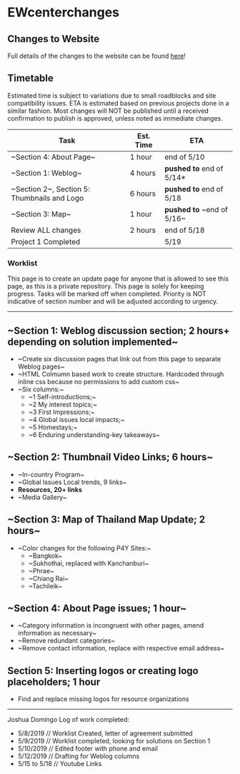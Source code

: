 # EWcenterchanges

## Changes to Website

Full details of the changes to the website can be found [here](https://github.com/sudoyashi/ewcenterchanges/blob/master/changelog.md)!

## Timetable

Estimated time is subject to variations due to small roadblocks and site compatibility issues. ETA is estimated based on previous projects done in a similar fashion. Most changes will NOT be published until a received confirmation to publish is approved, unless noted as immediate changes.

| Task                              | Est. Time | ETA         |
| --------------------------------- | --------- | ----------- |
| ~Section 4: About Page~           | 1 hour    | end of 5/10 |
| ~Section 1: Weblog~               | 4 hours   |**pushed to** end of 5/14\*|
| ~Section 2~, Section 5: Thumbnails and Logo | 6 hours    | **pushed to** end of 5/18 |
| ~Section 3: Map~                    | 1 hour    | **pushed to** ~end of 5/16~ |
| Review ALL changes                | 2 hours   | end of 5/18 |
| Project 1 Completed               |           | 5/19        |

### Worklist

This page is to create an update page for anyone that is allowed to see this page, as this is a private repository. This page is solely for keeping progress. Tasks will be marked off when completed. Priority is NOT indicative of section number and will be adjusted according to urgency.

<hr />

## ~Section 1: Weblog discussion section; 2 hours+ depending on solution implemented~

- ~Create six discussion pages that link out from this page to separate Weblog pages~
- ~HTML Colmumn based work to create structure. Hardcoded through inline css because no permissions to add custom css~
- ~Six columns:~
  - ~1 Self-introductions;~
  - ~2 My interest topics;~
  - ~3 First Impressions;~
  - ~4 Global issues local impacts;~
  - ~5 Homestays;~
  - ~6 Enduring understanding-key takeaways~
  
## ~Section 2: Thumbnail Video Links; 6 hours~

- ~In-country Program~
- ~Global Issues Local trends, 9 links~
- **Resources, 20+ links**
- ~Media Gallery~

## ~Section 3: Map of Thailand Map Update; 2 hours~

- ~Color changes for the following P4Y Sites:~
  - ~Bangkok~
  - ~Sukhothai, replaced with Kanchanburi~ 
  - ~Phrae~
  - ~Chiang Rai~
  - ~Tachileik~

## ~Section 4: About Page issues; 1 hour~

- ~Category information is incongruent with other pages, amend information as necessary~
- ~Remove redundant categories~
- ~Remove contact information, replace with respective email address~

## Section 5: Inserting logos or creating logo placeholders; 1 hour

- Find and replace missing logos for resource organizations

<hr />

Joshua Domingo
Log of work completed:

- 5/8/2019 // Worklist Created, letter of agreement submitted
- 5/9/2019 // Worklist completed, looking for solutions on Section 1
- 5/10/2019 // Edited footer with phone and email
- 5/12/2019 // Drafting for Weblog columns
- 5/15 to 5/18 // Youtube Links
